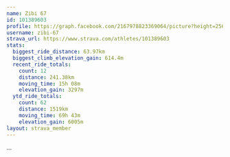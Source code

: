 ```yaml
---
name: Zibi 67
id: 101389603
profile: https://graph.facebook.com/2167978823369064/picture?height=256&width=256
username: zibi-67
strava_url: https://www.strava.com/athletes/101389603
stats:
  biggest_ride_distance: 63.97km
  biggest_climb_elevation_gain: 614.4m
  recent_ride_totals:
    count: 12
    distance: 241.38km
    moving_time: 15h 08m
    elevation_gain: 3297m
  ytd_ride_totals:
    count: 62
    distance: 1519km
    moving_time: 69h 43m
    elevation_gain: 6005m
layout: strava_member
--- 
```

...
